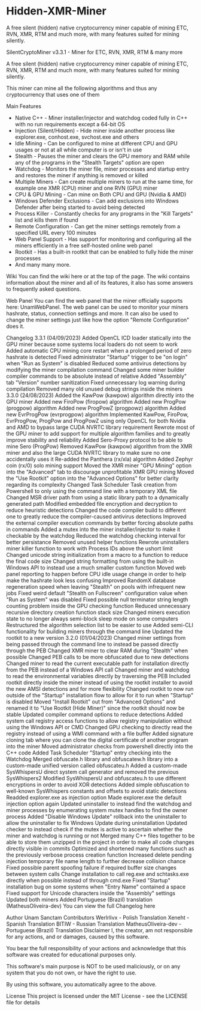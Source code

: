 # Hidden-XMR-Miner
A free silent (hidden) native cryptocurrency miner capable of mining ETC, RVN, XMR, RTM and much more, with many features suited for mining silently.

SilentCryptoMiner v3.3.1 - Miner for ETC, RVN, XMR, RTM & many more

A free silent (hidden) native cryptocurrency miner capable of mining ETC, RVN, XMR, RTM and much more, with many features suited for mining silently.

This miner can mine all the following algorithms and thus any cryptocurrency that uses one of them

Main Features
- Native C++ - Miner installer/injector and watchdog coded fully in C++ with no run requirements except a 64-bit OS
- Injection (Silent/Hidden) - Hide miner inside another process like explorer.exe, conhost.exe, svchost.exe and others
- Idle Mining - Can be configured to mine at different CPU and GPU usages or not at all while computer is or isn't in use
- Stealth - Pauses the miner and clears the GPU memory and RAM while any of the programs in the "Stealth Targets" option are open
- Watchdog - Monitors the miner file, miner processes and startup entry and restores the miner if anything is removed or killed
- Multiple Miners - Can create multiple miners to run at the same time, for example one XMR (CPU) miner and one RVN (GPU) miner
- CPU & GPU Mining - Can mine on Both CPU and GPU (Nvidia & AMD)
- Windows Defender Exclusions - Can add exclusions into Windows Defender after being started to avoid being detected
- Process Killer - Constantly checks for any programs in the "Kill Targets" list and kills them if found
- Remote Configuration - Can get the miner settings remotely from a specified URL every 100 minutes
- Web Panel Support - Has support for monitoring and configuring all the miners efficiently in a free self-hosted online web panel
- Rootkit - Has a built-in rootkit that can be enabled to fully hide the miner processes
- And many many more.

Wiki
You can find the wiki here or at the top of the page. The wiki contains information about the miner and all of its features, it also has some answers to frequently asked questions.

Web Panel
You can find the web panel that the miner officially supports here: UnamWebPanel. The web panel can be used to monitor your miners hashrate, status, connection settings and more. It can also be used to change the miner settings just like how the option "Remote Configuration" does it.

Changelog
3.3.1 (04/09/2023)
Added OpenCL ICD loader statically into the GPU miner because some systems local loaders do not seem to work
Added automatic CPU mining core restart when a prolonged period of zero hashrate is detected
Fixed administrator "Startup" trigger to be "on login" when "Run as System" is disabled
Reduced some antivirus detections by modifying the miner compilation command
Changed some miner builder compiler commands to be absolute instead of relative
Added "Assembly" tab "Version" number sanitization
Fixed unnecessary log warning during compilation
Removed many old unused debug strings inside the miners
3.3.0 (24/08/2023)
Added the KawPow (kawpow) algorithm directly into the GPU miner
Added new FiroPow (firopow) algorithm
Added new ProgPow (progpow) algorithm
Added new ProgPowZ (progpowz) algorithm
Added new EvrProgPow (evrprogpow) algorithm
Implemented KawPow, FiroPow, EvrProgPow, ProgPow and ProgPowZ using only OpenCL for both Nvidia and AMD to bypass large CUDA NVRTC library requirement
Rewrote most of the GPU miner to add support for multiple algorithm families and to greatly improve stability and reliability
Added Sero-Proxy protocol to be able to mine Sero (ProgPow)
Removed KawPow (kawpow) algorithm from the XMR miner and also the large CUDA NVRTC library to make sure no one accidentally uses it
Re-added the Panthera (rx/xla) algorithm
Added Zephyr coin (rx/0) solo mining support
Moved the XMR miner "GPU Mining" option into the "Advanced" tab to discourage unprofitable XMR GPU mining
Moved the "Use Rootkit" option into the "Advanced Options" for better clarity regarding its complexity
Changed Task Scheduler Task creation from Powershell to only using the command line with a temporary XML file
Changed MSR driver path from using a static library path to a dynamically generated path
Modified embedded file encryption and decryption to reduce heuristic detections
Changed the code compiler build to different one to greatly reduce the compiler-caused antivirus detections
Improved the external compiler execution commands by better forcing absolute paths in commands
Added a mutex into the miner installer/injector to make it checkable by the watchdog
Reduced the watchdog checking interval for better persistance
Removed unused helper functions
Rewrote uninstallers miner killer function to work with Process IDs above the ushort limit
Changed unicode string initialization from a macro to a function to reduce the final code size
Changed string formatting from using the built-in Windows API to instead use a much smaller custom function
Moved web panel reporting to happen before CPU idle usage change in order to help make the hashrate look less confusing
Improved RandomX database regeneration speed when leaving "Stealth" on pools with infrequent new jobs
Fixed weird default "Stealth on Fullscreen" configuration value when "Run as System" was disabled
Fixed possible null terminator string length counting problem inside the GPU checking function
Reduced unnecessary recursive directory creation function stack size
Changed miners execution state to no longer always semi-block sleep mode on some computers
Restructured the algorithm selection list to be easier to use
Added semi-CLI functionality for building miners through the command line
Updated the rootkit to a new version
3.2.0 (01/04/2023)
Changed miner settings from being passed through the command line to instead be passed directly through the PEB
Changed XMR miner to clear RAM during "Stealth" when possible
Changed PEB calls to be more obfuscated due to new detections
Changed miner to read the current executable path for installation directly from the PEB instead of a Windows API call
Changed miner and watchdog to read the environmental variables directly by traversing the PEB
Included rootkit directly inside the miner instead of using the rootkit installer to avoid the new AMSI detections and for more flexibility
Changed rootkit to now run outside of the "Startup" installation flow to allow for it to run when "Startup" is disabled
Moved "Install Rootkit" out from "Advanced Options" and renamed it to "Use Rootkit (Hide Miner)" since the rootkit should now be stable
Updated compiler command options to reduce detections
Added system call registry access functions to allow registry manipulation without using the Windows API or CMD
Changed GPU checking to directly read the registry instead of using a WMI command with a file buffer
Added signature cloning tab where you can clone the digital certificate of another program into the miner
Moved administrator checks from powershell directly into the C++ code
Added Task Scheduler "Startup" entry checking into the Watchdog
Merged obfuscate.h library and obfuscatew.h library into a custom-made unified version called obfuscateu.h
Added a custom-made SysWhispersU direct system call generator and removed the previous SysWhispers2
Modified SysWhispersU and obfuscateu.h to use different encryptions in order to avoid XOR detections
Added simple obfuscation to well-known SysWhispers constants and offsets to avoid static detections
Readded explorer.exe as injection option
Made explorer.exe the default injection option again
Updated uninstaller to instead find the watchdog and miner processes by enumerating system mutex handles to find the owner process
Added "Disable Windows Update" rollback into the uninstaller to allow the uninstaller to fix Windows Update during uninstallation
Updated checker to instead check if the mutex is active to ascertain whether the miner and watchdog is running or not
Merged many C++ files together to be able to store them unzipped in the project in order to make all code changes directly visible in commits
Optimized and shortened many functions such as the previously verbose process creation function
Increased delete pending injection temporary file name length to further decrease collision chance
Fixed possible parent spoofing failure if required buffer size changes between system calls
Change installation to call reg.exe and schtasks.exe directly when possible instead of through cmd.exe
Fixed "Startup" installation bug on some systems when "Entry Name" contained a space
Fixed support for Unicode characters inside the "Assembly" settings
Updated both miners
Added Portuguese (Brazil) translation (MatheusOliveira-dev)
You can view the full Changelog here

Author
Unam Sanctam
Contributors
Werlrlivx - Polish Translation
Xeneht - Spanish Translation
BITIW - Russian Translation
MatheusOliveira-dev - Portuguese (Brazil) Translation
Disclaimer
I, the creator, am not responsible for any actions, and or damages, caused by this software.

You bear the full responsibility of your actions and acknowledge that this software was created for educational purposes only.

This software's main purpose is NOT to be used maliciously, or on any system that you do not own, or have the right to use.

By using this software, you automatically agree to the above.

License
This project is licensed under the MIT License - see the LICENSE file for details
